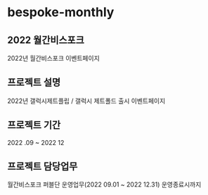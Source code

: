 # bespoke-monthly

<h2>2022 월간비스포크</h2>
<p>2022년 월간비스포크 이벤트페이지</p>

<h2>프로젝트 설명</h2>
<p>2022년 갤럭시제트플립 / 갤럭시 제트폴드 출시 이벤트페이지</p>

<h2>프로젝트 기간</h2>
<p>2022 .09 ~ 2022 12</p>

<h2>프로젝트 담당업무</h2>
<p>월간비스포크 퍼블단 운영업무(2022 09.01 ~ 2022 12.31) 운영종료시까지</p>
